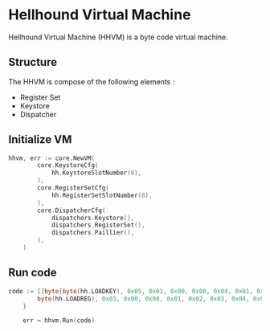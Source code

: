 # Hellhound Virtual Machine

Hellhound Virtual Machine (HHVM) is a byte code virtual machine.

## Structure

The HHVM is compose of the following elements :

- Register Set
- Keystore
- Dispatcher

## Initialize VM

```go
hhvm, err := core.NewVM(
		core.KeystoreCfg(
			hh.KeystoreSlotNumber(8),
		),
		core.RegisterSetCfg(
			hh.RegisterSetSlotNumber(8),
		),
		core.DispatcherCfg(
			dispatchers.Keystore(),
			dispatchers.RegisterSet(),
			dispatchers.Paillier(),
		),
	)
```

## Run code

```go
code := []byte{byte(hh.LOADKEY), 0x05, 0x01, 0x00, 0x00, 0x04, 0x01, 0x02, 0x03, 0x04,
		byte(hh.LOADREG), 0x03, 0x00, 0x08, 0x01, 0x02, 0x03, 0x04, 0x05, 0x06, 0x07, 0x08,
	}

	err = hhvm.Run(code)
```


